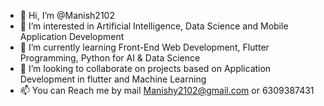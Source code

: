 - 👋 Hi, I’m @Manish2102
- 👀 I’m interested in Artificial Intelligence, Data Science and Mobile Application Development 
- 🌱 I’m currently learning Front-End Web Development, Flutter Programming, Python for AI & Data Science
- 💞️ I’m looking to collaborate on projects based on Application Development in flutter and Machine Learning 
- 📫 You can Reach me by mail Manishy2102@gmail.com or 6309387431

<!---
Manish2102/Manish2102 is a ✨ special ✨ repository because its `README.md` (this file) appears on your GitHub profile.
You can click the Preview link to take a look at your changes.
--->
